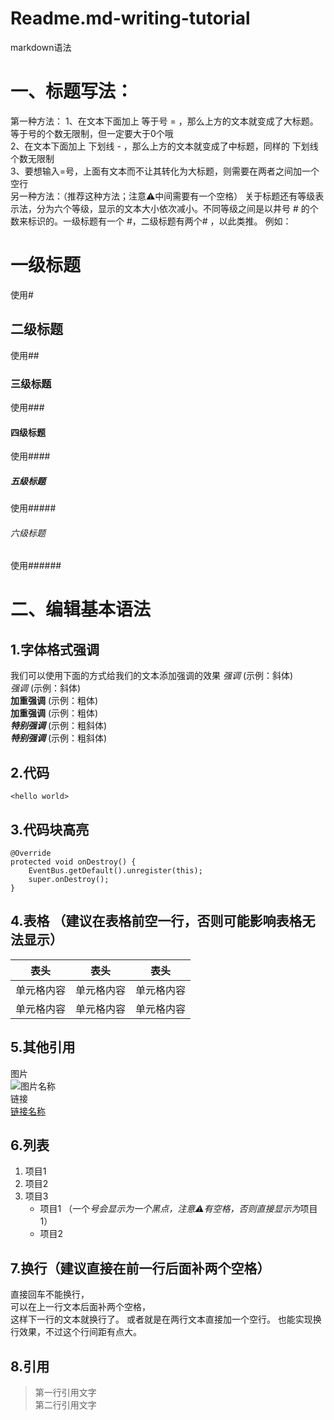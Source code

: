 # Readme.md-writing-tutorial
markdown语法

# 一、标题写法：
第一种方法：
1、在文本下面加上 等于号 = ，那么上方的文本就变成了大标题。等于号的个数无限制，但一定要大于0个哦  
2、在文本下面加上 下划线 - ，那么上方的文本就变成了中标题，同样的 下划线个数无限制  
3、要想输入=号，上面有文本而不让其转化为大标题，则需要在两者之间加一个空行  
另一种方法：（推荐这种方法；注意⚠️中间需要有一个空格）
关于标题还有等级表示法，分为六个等级，显示的文本大小依次减小。不同等级之间是以井号  #  的个数来标识的。一级标题有一个 #，二级标题有两个# ，以此类推。
例如：
# 一级标题  
使用# 
## 二级标题  
使用## 
### 三级标题  
使用### 
#### 四级标题  
使用#### 
##### 五级标题  
使用##### 
###### 六级标题 
使用###### 
# 二、编辑基本语法  
## 1.字体格式强调
 我们可以使用下面的方式给我们的文本添加强调的效果
*强调*  (示例：斜体)  
 _强调_  (示例：斜体)  
**加重强调**  (示例：粗体)  
 __加重强调__ (示例：粗体)  
***特别强调*** (示例：粗斜体)  
___特别强调___  (示例：粗斜体)  
## 2.代码  
`<hello world>`  
## 3.代码块高亮  
```
@Override
protected void onDestroy() {
    EventBus.getDefault().unregister(this);
    super.onDestroy();
}
```  
## 4.表格 （建议在表格前空一行，否则可能影响表格无法显示）
 
 表头  | 表头  | 表头
 ---- | ----- | ------  
 单元格内容  | 单元格内容 | 单元格内容 
 单元格内容  | 单元格内容 | 单元格内容  
 
## 5.其他引用
图片  
![图片名称](https://www.baidu.com/img/bd_logo1.png)  
链接  
[链接名称](https://www.baidu.com/)    
## 6.列表 
1. 项目1  
2. 项目2  
3. 项目3  
   * 项目1 （一个*号会显示为一个黑点，注意⚠️有空格，否则直接显示为*项目1） 
   * 项目2   
 
## 7.换行（建议直接在前一行后面补两个空格）
直接回车不能换行，  
可以在上一行文本后面补两个空格，  
这样下一行的文本就换行了。
或者就是在两行文本直接加一个空行。
也能实现换行效果，不过这个行间距有点大。  
 
## 8.引用
> 第一行引用文字  
> 第二行引用文字   
